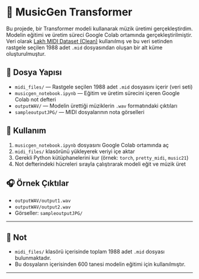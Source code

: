 # 🎵 MusicGen Transformer

Bu projede, bir Transformer modeli kullanarak müzik üretimi gerçekleştirdim. Modelin eğitimi ve üretim süreci Google Colab ortamında gerçekleştirilmiştir.  
Veri olarak [Lakh MIDI Dataset (Clean)](https://www.kaggle.com/datasets/imsparsh/lakh-midi-clean) kullanılmış ve bu veri setinden rastgele seçilen 1988 adet `.mid` dosyasından oluşan bir alt küme oluşturulmuştur.

## 📁 Dosya Yapısı

- `midi_files/` — Rastgele seçilen 1988 adet `.mid` dosyasını içerir (veri seti)
- `musicgen_notebook.ipynb` — Eğitim ve üretim sürecini içeren Google Colab not defteri
- `outputWAV/` — Modelin ürettiği müziklerin `.wav` formatındaki çıktıları
- `sampleoutputJPG/` — MIDI dosyalarının nota görselleri

## 🚀 Kullanım

1. `musicgen_notebook.ipynb` dosyasını Google Colab ortamında aç
2. `midi_files/` klasörünü yükleyerek veriyi içe aktar
3. Gerekli Python kütüphanelerini kur (örnek: `torch`, `pretty_midi`, `music21`)
4. Not defterindeki hücreleri sırayla çalıştırarak modeli eğit ve müzik üret

## 🎧 Örnek Çıktılar

- `outputWAV/output1.wav`
- `outputWAV/output2.wav`
- Görseller: `sampleoutputJPG/`

---

## 📌 Not

- `midi_files/` klasörü içerisinde toplam 1988 adet `.mid` dosyası bulunmaktadır.
- Bu dosyaların içerisinden 600 tanesi modelin eğitimi için kullanılmıştır.

---

